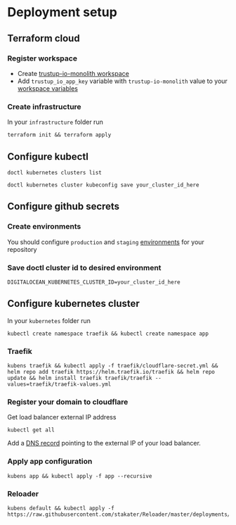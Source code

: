 # Deployment setup

## Terraform cloud

### Register workspace
- Create [trustup-io-monolith workspace](https://app.terraform.io/app/deegital/workspaces/new)
- Add `trustup_io_app_key` variable with `trustup-io-monolith` value to your [workspace variables](https://app.terraform.io/app/deegital/workspaces/trustup-io-monolith/variables)

### Create infrastructure
In your ``infrastructure`` folder run
```shell
terraform init && terraform apply
```

## Configure kubectl
``` shell
doctl kubernetes clusters list
```
``` shell
doctl kubernetes cluster kubeconfig save your_cluster_id_here
```

## Configure github secrets

### Create environments
You should configure ``production`` and ``staging`` [environments](https://github.com/deegitalbe/trustup-io-monolith/settings/environments) for your repository

### Save doctl cluster id to desired environment
```shell
DIGITALOCEAN_KUBERNETES_CLUSTER_ID=your_cluster_id_here
```

## Configure kubernetes cluster
In your ``kubernetes`` folder run
``` shell
kubectl create namespace traefik && kubectl create namespace app
```

### Traefik
``` shell
kubens traefik && kubectl apply -f traefik/cloudflare-secret.yml && helm repo add traefik https://helm.traefik.io/traefik && helm repo update && helm install traefik traefik/traefik --values=traefik/traefik-values.yml
```

### Register your domain to cloudflare
Get load balancer external IP address
``` shell
kubectl get all
```

Add a [DNS record](https://dash.cloudflare.com/) pointing to the external IP of your load balancer.

### Apply app configuration
``` shell
kubens app && kubectl apply -f app --recursive
```

### Reloader
``` shell
kubens default && kubectl apply -f https://raw.githubusercontent.com/stakater/Reloader/master/deployments/kubernetes/reloader.yaml
```
